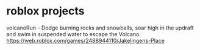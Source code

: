 # roblox projects

volcanoRun - Dodge burning rocks and snowballs, soar high in the updraft and swim in suspended water to escape the Volcano.
https://web.roblox.com/games/2488944110/Jakelingens-Place
